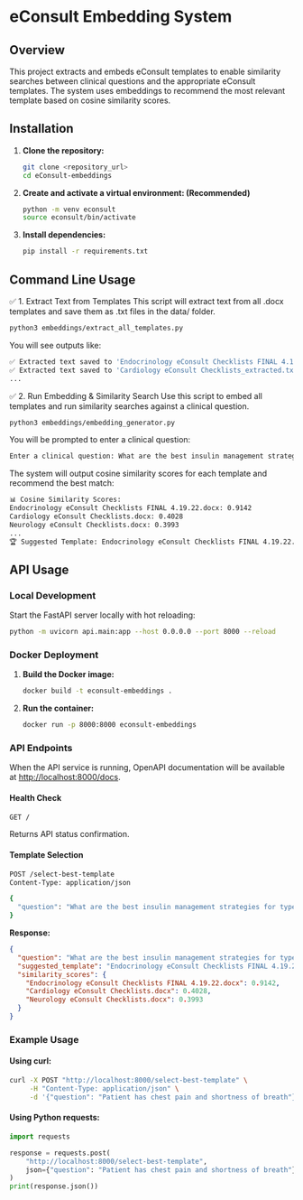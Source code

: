 # eConsult Embedding System

## Overview
This project extracts and embeds eConsult templates to enable similarity searches between clinical questions and the appropriate eConsult templates. The system uses embeddings to recommend the most relevant template based on cosine similarity scores.


## Installation
1. **Clone the repository:**
   ```bash
   git clone <repository_url>
   cd eConsult-embeddings
   ```

2. **Create and activate a virtual environment: (Recommended)**
   ```bash
   python -m venv econsult
   source econsult/bin/activate
   ```

3. **Install dependencies:**
   ```bash
   pip install -r requirements.txt
   ```

## Command Line Usage
✅ 1. Extract Text from Templates
This script will extract text from all .docx templates and save them as .txt files in the data/ folder.
```bash
python3 embeddings/extract_all_templates.py

```

You will see outputs like:
```bash
✅ Extracted text saved to 'Endocrinology eConsult Checklists FINAL 4.19.22_extracted.txt'
✅ Extracted text saved to 'Cardiology eConsult Checklists_extracted.txt'
...
```

✅ 2. Run Embedding & Similarity Search
Use this script to embed all templates and run similarity searches against a clinical question.
```bash
python3 embeddings/embedding_generator.py
```

You will be prompted to enter a clinical question:
```bash
Enter a clinical question: What are the best insulin management strategies for type 2 diabetes?
```

The system will output cosine similarity scores for each template and recommend the best match:
```bash
📊 Cosine Similarity Scores:
Endocrinology eConsult Checklists FINAL 4.19.22.docx: 0.9142
Cardiology eConsult Checklists.docx: 0.4028
Neurology eConsult Checklists.docx: 0.3993
...
🏆 Suggested Template: Endocrinology eConsult Checklists FINAL 4.19.22.docx (Score: 0.9142)
```
   
## API Usage

### Local Development
Start the FastAPI server locally with hot reloading:
```bash
python -m uvicorn api.main:app --host 0.0.0.0 --port 8000 --reload
```

### Docker Deployment
1. **Build the Docker image:**
   ```bash
   docker build -t econsult-embeddings .
   ```

2. **Run the container:**
   ```bash
   docker run -p 8000:8000 econsult-embeddings
   ```

### API Endpoints

When the API service is running, OpenAPI documentation will be available at [http://localhost:8000/docs](http://localhost:8000/docs).

#### Health Check
```bash
GET /
```
Returns API status confirmation.

#### Template Selection
```bash
POST /select-best-template
Content-Type: application/json

{
  "question": "What are the best insulin management strategies for type 2 diabetes?"
}
```

**Response:**
```json
{
  "question": "What are the best insulin management strategies for type 2 diabetes?",
  "suggested_template": "Endocrinology eConsult Checklists FINAL 4.19.22.docx",
  "similarity_scores": {
    "Endocrinology eConsult Checklists FINAL 4.19.22.docx": 0.9142,
    "Cardiology eConsult Checklists.docx": 0.4028,
    "Neurology eConsult Checklists.docx": 0.3993
  }
}
```

### Example Usage

#### Using curl:
```bash
curl -X POST "http://localhost:8000/select-best-template" \
     -H "Content-Type: application/json" \
     -d '{"question": "Patient has chest pain and shortness of breath"}'
```

#### Using Python requests:
```python
import requests

response = requests.post(
    "http://localhost:8000/select-best-template",
    json={"question": "Patient has chest pain and shortness of breath"}
)
print(response.json())
```